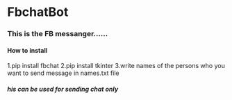 # FbchatBot

### This is the FB messanger......



#### How to install

1.pip install fbchat
2.pip install tkinter
3.write names of the persons who you want to send message in names.txt file

##### his can be used for sending chat only

